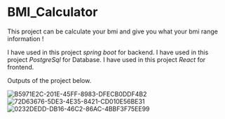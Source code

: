 # BMI_Calculator
This project can be calculate your bmi and give you what your bmi range information !

I have used in this project *spring boot* for backend.
I have used in this project *PostgreSql* for Database.
I have used in this project *React* for frontend.

Outputs of the project below.

  ![B5971E2C-201E-45FF-8983-DFECB0DDF4B2](https://github.com/omerfaruksaglam/BMI_Calculator/assets/77232217/f7fc60e3-9c85-4387-ab3b-705f11c506be)
![72D63676-5DE3-4E35-8421-CD010E56BE31](https://github.com/omerfaruksaglam/BMI_Calculator/assets/77232217/d28695e3-84b4-4dd4-9a74-a12f9f00f206)
![0232DEDD-DB16-46C2-86AC-4BBF3F75EE99](https://github.com/omerfaruksaglam/BMI_Calculator/assets/77232217/a465c82f-b5b3-4597-a826-5311bfaeb2af)
